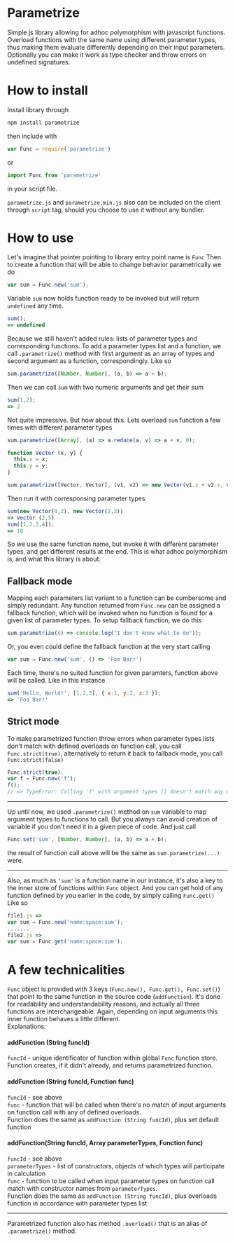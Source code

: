 # Parametrize
Simple js library allowing for adhoc polymorphism with javascript functions.  
Overload functions with the same name using different parameter types, thus making them evaluate differently depending on their input parameters.  
Optionally you can make it work as type checker and throw errors on undefined signatures.

# How to install
Install library through
```sh
npm install parametrize
```
then include with
```js
var Func = require('parametrize')
```
or
```js
import Func from 'parametrize'
```
in your script file.

```parametrize.js``` and ```parametrize.min.js``` also can be included on the client through ```script``` tag, should you choose to use it without any bundler. 
# How to use
Let's imagine that pointer pointing to library entry point name is ```Func```
Then to create a function that will be able to change behavior parametrically we do
```js
var sum = Func.new('sum');
```
Variable ```sum``` now holds function ready to be invoked but will return ```undefined``` any time.
```js
sum();
=> undefined
```
Because we still haven't added rules: lists of parameter types and corresponding functions.
To add a parameter types list and a function, we call ```.parametrize()``` method with first argument as an array of types and second argument as a function, correspondingly. Like so
```js
sum.parametrize([Number, Number], (a, b) => a + b);
```
Then we can call ```sum``` with two numeric arguments and get their sum
```js
sum(1,2);
=> 3
```
Not quite impressive.
But how about this. Lets overload ```sum``` function a few times with different parameter types
```js
sum.parametrize([Array], (a) => a.reduce(a, v) => a + v, 0);

function Vector (x, y) {
  this.x = x;
  this.y = y;
}

sum.parametrize([Vector, Vector], (v1, v2) => new Vector(v1.x + v2.x, v1.y + v2.y))
```
Then run it with corresponsing parameter types
```js
sum(new Vector(0,2), new Vector(2,3))
=> Vector (2,5)
sum([1,2,3,4]);
=> 10
```
So we use the same function name, but invoke it with different parameter types, and get different results at the end.
This is what adhoc polymorphism is, and what this library is about.  

## Fallback mode
Mapping each parameters list variant to a function can be cumbersome and simply redundant. Any function returned from ```Func.new``` can be assigned a fallback function, which will be invoked when no function is found for a given list of parameter types.
To setup fallback function, we do this
```js
sum.parametrize(() => console.log("I don't know what to do"));
```
Or, you even could define the fallback function at the very start calling
```js
var sum = Func.new('sum', () => 'Foo Bar!')
```
Each time, there's no suited function for given paramters, function above will be called. Like in this instance
```js
sum('Hello, World!', [1,2,3], { x:1, y:2, z:3 });
=> 'Foo Bar!'
```

## Strict mode
To make parametrized function throw errors when parameter types lists don't match with defined overloads on function call, you call ```Func.strict(true)```, alternatively to return it back to fallback mode, you call ```Func.strict(false)```

```js
Func.strict(true);
var f = Func.new('f');
f();
// => TypeError: Calling 'f' with argument types [] doesn't match any defined signature.
```

---
Up until now, we used ```.parametrize()``` method on ```sum``` variable to map argument types to functions to call. But you always can avoid creation of variable if you don't need it in a given piece of code. And just call
```js
Func.set('sum', [Number, Number], (a, b) => a + b);
```
the result of function call above will be the same as ```sum.parametrize(...)``` were.

---

Also, as much as ```'sum'``` is a function name in our instance, it's also a key to the inner store of functions within ```Func``` object. And you can get hold of any function defined by you earlier in the code, by simply calling ```Func.get()```  
Like so
```js
file1.js =>
var sum = Func.new('name:space:sum');
.......
file2.js =>
var sum = Func.get('name:space:sum');
```

# A few technicalities
```Func``` object is provided with 3 keys (```Func.new(), Func.get(), Func.set()```) that point to the same function in the source code (```addFunction```). It's done for readability and understandability reasons, and actually all three functions are  interchangeable. 
Again, depending on input arguments this inner function behaves a little different.  
Explanations:
#### addFunction (String funcId)
```funcId``` - unique identificator of function within global ```Func``` function store.  
Function creates, if it didn't already, and returns parametrized function.


#### addFunction (String funcId, Function func)
```funcId``` - see above  
```func``` - function that will be called when there's no match of input arguments on function call with any of defined overloads.  
Function does the same as ```addFunction (String funcId)```, plus set default function

#### addFunction(String funcId, Array parameterTypes, Function func)  
```funcId``` - see above  
```parameterTypes``` - list of constructors, objects of which types will participate in calculation  
```func``` - function to be called when input parameter types on function call match with constructor names from ```parameterTypes```.  
Function does the same as ```addFunction (String funcId)```, plus overloads function in accordance with parameter types list

---

Parametrized function also has method ```.overload()``` that is an alias of ```.parametrize()``` method.
